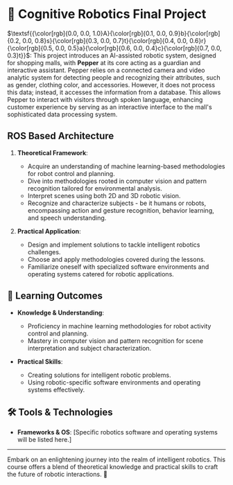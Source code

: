 # 🤖 Cognitive Robotics Final Project

$\textsf{{\color[rgb]{0.0, 0.0, 1.0}A}{\color[rgb]{0.1, 0.0, 0.9}b}{\color[rgb]{0.2, 0.0, 0.8}s}{\color[rgb]{0.3, 0.0, 0.7}t}{\color[rgb]{0.4, 0.0, 0.6}r}{\color[rgb]{0.5, 0.0, 0.5}a}{\color[rgb]{0.6, 0.0, 0.4}c}{\color[rgb]{0.7, 0.0, 0.3}t}}$: This project introduces an AI-assisted robotic system, designed for shopping malls, with **Pepper** at its core acting as a guardian and interactive assistant. Pepper relies on a connected camera and video analytic system for detecting people and recognizing their attributes, such as gender, clothing color, and accessories. However, it does not process this data; instead, it accesses the information from a database. This allows Pepper to interact with visitors through spoken language, enhancing customer experience by serving as an interactive interface to the mall's sophisticated data processing system.

## ROS Based Architecture



1. **Theoretical Framework**:
   - Acquire an understanding of machine learning-based methodologies for robot control and planning.
   - Dive into methodologies rooted in computer vision and pattern recognition tailored for environmental analysis.
   - Interpret scenes using both 2D and 3D robotic vision.
   - Recognize and characterize subjects - be it humans or robots, encompassing action and gesture recognition, behavior learning, and speech understanding.

2. **Practical Application**:
   - Design and implement solutions to tackle intelligent robotics challenges.
   - Choose and apply methodologies covered during the lessons.
   - Familiarize oneself with specialized software environments and operating systems catered for robotic applications.

## 🧠 **Learning Outcomes**

- **Knowledge & Understanding**:
  - Proficiency in machine learning methodologies for robot activity control and planning.
  - Mastery in computer vision and pattern recognition for scene interpretation and subject characterization.

- **Practical Skills**:
  - Creating solutions for intelligent robotic problems.
  - Using robotic-specific software environments and operating systems effectively.

## 🛠 **Tools & Technologies**

- **Frameworks & OS**: [Specific robotics software and operating systems will be listed here.]

---

Embark on an enlightening journey into the realm of intelligent robotics. This course offers a blend of theoretical knowledge and practical skills to craft the future of robotic interactions. 🚀

